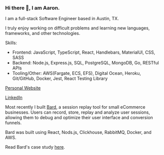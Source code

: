 ### Hi there 👋, I am Aaron.

I am a full-stack Software Engineer based in Austin, TX.

I truly enjoy working on difficult problems and learning new languages, frameworks, and other technologies.

Skills:

  * Frontend: JavaScript, TypeScript, React, Handlebars, MaterialUI, CSS, SASS
  * Backend: Node.js, Express.js, SQL, PostgreSQL, MongoDB, Go, RESTful APIs
  * Tooling/Other: AWS(Fargate, ECS, EFS), Digital Ocean, Heroku, Git/GitHub, Docker, Jest, React Testing Library

[Personal Website](https://ahullstackdeveloper.com)

[LinkedIn](https://www.linkedin.com/in/aaron-hull-austin/)

Most recently I built [Bard](https://bard-rr.com/), a session replay tool for small eCommerce businesses. Users can record, store, replay and analyze user sessions, allowing them to debug and optimize their user interface and conversion funnels.

Bard was built using React, Nods.js, Clickhouse, RabbitMQ, Docker, and AWS.

Read Bard's case study [here](https://bard-rr.com/).

<!--
**aahull08/aahull08** is a ✨ _special_ ✨ repository because its `README.md` (this file) appears on your GitHub profile.

Here are some ideas to get you started:

- 🔭 I’m currently working on ...
- 🌱 I’m currently learning ...
- 👯 I’m looking to collaborate on ...
- 🤔 I’m looking for help with ...
- 💬 Ask me about ...
- 📫 How to reach me: ...
- 😄 Pronouns: ...
- ⚡ Fun fact: ...
-->

